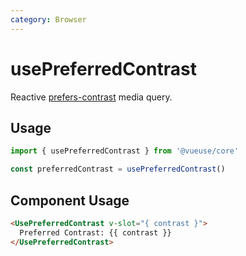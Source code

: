 ```yaml
---
category: Browser
---
```


# usePreferredContrast

Reactive [prefers-contrast](https://developer.mozilla.org/en-US/docs/Web/CSS/@media/prefers-contrast) media query.

## Usage

```js
import { usePreferredContrast } from '@vueuse/core'

const preferredContrast = usePreferredContrast()
```

## Component Usage

```html
<UsePreferredContrast v-slot="{ contrast }">
  Preferred Contrast: {{ contrast }}
</UsePreferredContrast>
```
